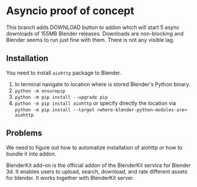 # Asyncio proof of concept

This branch adds DOWNLOAD button to addon which will start 5 async downloads of 155MB Blender releases.
Downloads are non-blocking and Blender seems to run just fine with them.
There is not any visible lag.

## Installation

You need to install `aiohttp` package to Blender.

1. In terminal navigate to location where is stored Blender's Python binary.
2. `python -m ensurepip`
3. `python -m pip install --upgrade pip`
4. `python -m pip install aiohttp` or specify directly the location via `python -m pip install --target <where-blender-python-modules-are> aiohttp`
  
## Problems 

We need to figure out how to automatize installation of aiohttp
or how to bundle it into addon.










BlenderKit add-on is the official addon of the BlenderKit service for Blender 3d.
It enables users to upload, search, download, and rate different assets for blender.
It works together with BlenderKit server.